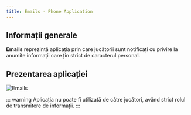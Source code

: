 ```yaml
---
title: Emails - Phone Application
---
```


## Informații generale

**Emails** reprezintă aplicația prin care jucătorii sunt notificați cu privire la anumite informații care țin strict de caracterul personal.

## Prezentarea aplicației

<Image src="https://i.imgur.com/lmgMe6w.png" alt="Emails" />  

::: warning
Aplicația nu poate fi utilizată de către jucători, având strict rolul de transmitere de informații. 
:::
